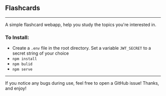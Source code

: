 ## Flashcards

---

A simple flashcard webapp, help you study the topics you're interested in.

### To Install:

- Create a `.env` file in the root directory. Set a variable `JWT_SECRET` to a secret string of your choice
- `npm install`
- `npm bulid`
- `npm serve`

---

If you notice any bugs during use, feel free to open a GitHub issue! Thanks, and enjoy!
